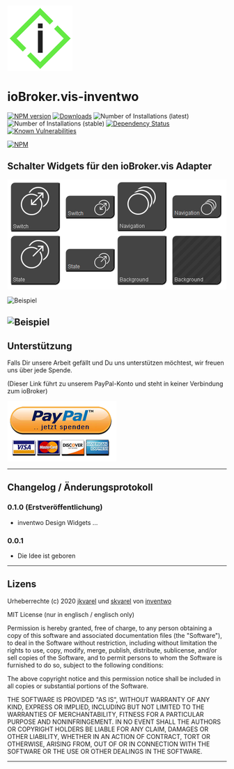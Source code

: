 ![Logo](admin/i_150.png)
# ioBroker.vis-inventwo

[![NPM version](http://img.shields.io/npm/v/ioBroker.vis-inventwo.svg)](https://www.npmjs.com/package/ioBroker.vis-inventwo)
[![Downloads](https://img.shields.io/npm/dm/ioBroker.vis-inventwo.svg)](https://www.npmjs.com/package/ioBroker.vis-inventwo)
![Number of Installations (latest)](http://ioBroker.live/badges/vis-inventwo-installed.svg)
![Number of Installations (stable)](http://ioBroker.live/badges/vis-inventwo-stable.svg)
[![Dependency Status](https://img.shields.io/david/jkvarel/ioBroker.vis-inventwo.svg)](https://david-dm.org/jkvarel/ioBroker.vis-inventwo)
[![Known Vulnerabilities](https://snyk.io/test/github/jkvarel/ioBroker.vis-inventwo/badge.svg)](https://snyk.io/test/github/jkvarel/ioBroker.vis-inventwo)

[![NPM](https://nodei.co/npm/ioBroker.vis-inventwo.png?downloads=true)](https://nodei.co/npm/ioBroker.vis-inventwo/)


## Schalter Widgets für den ioBroker.vis Adapter


![Beispiel](img/Set.png)

![Beispiel](img/Preview.png)

![Beispiel](img/Preview2.png)
---

## Unterstützung

Falls Dir unsere Arbeit gefällt und Du uns unterstützen möchtest, wir freuen uns über jede Spende.

(Dieser Link führt zu unserem PayPal-Konto und steht in keiner Verbindung zum ioBroker)

[![Spende](img/spende.png)](https://www.paypal.com/cgi-bin/webscr?cmd=_s-xclick&hosted_button_id=GQPD3G25CKTEJ&source=url)

---

## Changelog / Änderungsprotokoll

### 0.1.0 (Erstveröffentlichung)
- inventwo Design Widgets
...

### 0.0.1
- Die Idee ist geboren

---

## Lizens

Urheberrechte (c) 2020 [jkvarel](https://github.com/jkvarel) und [skvarel](https://github.com/skvarel) von [inventwo](https://github.com/inventwo)


MIT License (nur in englisch / englisch only)

Permission is hereby granted, free of charge, to any person obtaining a copy
of this software and associated documentation files (the "Software"), to deal
in the Software without restriction, including without limitation the rights
to use, copy, modify, merge, publish, distribute, sublicense, and/or sell
copies of the Software, and to permit persons to whom the Software is
furnished to do so, subject to the following conditions:

The above copyright notice and this permission notice shall be included in all
copies or substantial portions of the Software.

THE SOFTWARE IS PROVIDED "AS IS", WITHOUT WARRANTY OF ANY KIND, EXPRESS OR
IMPLIED, INCLUDING BUT NOT LIMITED TO THE WARRANTIES OF MERCHANTABILITY,
FITNESS FOR A PARTICULAR PURPOSE AND NONINFRINGEMENT. IN NO EVENT SHALL THE
AUTHORS OR COPYRIGHT HOLDERS BE LIABLE FOR ANY CLAIM, DAMAGES OR OTHER
LIABILITY, WHETHER IN AN ACTION OF CONTRACT, TORT OR OTHERWISE, ARISING FROM,
OUT OF OR IN CONNECTION WITH THE SOFTWARE OR THE USE OR OTHER DEALINGS IN THE
SOFTWARE.

---